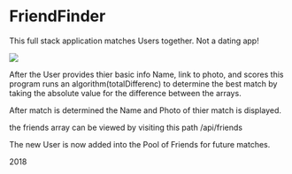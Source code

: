 # FriendFinder

This full stack application matches Users together. Not a dating app!


![](https://github.com/gjblythe/FriendFinder/raw/master/friendApp.gif)

After the User provides thier basic info Name, link to photo, and scores this program runs an algorithm(totalDifferenc) to determine the best match by taking the absolute value for the difference between the arrays.

After match is determined the Name and Photo of thier match is displayed.

the friends array can be viewed by visiting this path /api/friends

The new User is now added into the Pool of Friends for future matches.

2018


